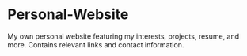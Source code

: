 # Personal-Website
My own personal website featuring my interests, projects, resume, and more. Contains relevant links and contact information.
